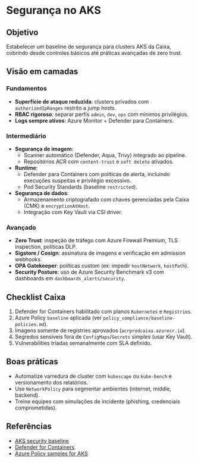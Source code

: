 # Segurança no AKS

## Objetivo
Estabelecer um baseline de segurança para clusters AKS da Caixa, cobrindo desde controles básicos até práticas avançadas de zero trust.

## Visão em camadas

### Fundamentos
- **Superfície de ataque reduzida**: clusters privados com `authorizedIpRanges` restrito a jump hosts.
- **RBAC rigoroso**: separar perfis `admin`, `dev`, `ops` com mínimos privilégios.
- **Logs sempre ativos**: Azure Monitor + Defender para Containers.

### Intermediário
- **Segurança de imagem**:
  - Scanner automático (Defender, Aqua, Trivy) integrado ao pipeline.
  - Repositórios ACR com `content-trust` e `soft delete` ativados.
- **Runtime**:
  - Defender para Containers com políticas de alerta, incluindo execuções suspeitas e privilégio excessivo.
  - Pod Security Standards (baseline `restricted`).
- **Segurança de dados**:
  - Armazenamento criptografado com chaves gerenciadas pela Caixa (CMK) e `encryptionAtHost`.
  - Integração com Key Vault via CSI driver.

### Avançado
- **Zero Trust**: inspeção de tráfego com Azure Firewall Premium, TLS inspection, políticas DLP.
- **Sigstore / Cosign**: assinatura de imagens e verificação em admission webhooks.
- **OPA Gatekeeper**: políticas custom (ex: impedir `hostNetwork`, `hostPath`).
- **Security Posture**: uso de Azure Security Benchmark v3 com dashboards em `dashboards_alerts/security`. 

## Checklist Caixa
1. Defender for Containers habilitado com planos `Kubernetes` e `Registries`.
2. Azure Policy `baseline` aplicada (ver `policy_compliance/baseline-policies.md`).
3. Imagens somente de registries aprovados (`acrprodcaixa.azurecr.io`).
4. Segredos sensíveis fora de `ConfigMaps`/`Secrets` simples (usar Key Vault).
5. Vulnerabilities triadas semanalmente com SLA definido.

## Boas práticas
- Automatize varredura de cluster com `kubescape` ou `kube-bench` e versionamento dos relatórios.
- Use `NetworkPolicy` para segmentar ambientes (internet, middle, backend).
- Treine equipes com simulações de incidente (phishing, credenciais comprometidas).

## Referências
- [AKS security baseline](https://learn.microsoft.com/azure/architecture/reference-architectures/containers/aks/secure-baseline-aks)
- [Defender for Containers](https://learn.microsoft.com/azure/defender-for-cloud/defender-for-containers-introduction)
- [Azure Policy samples for AKS](https://learn.microsoft.com/azure/aks/policy-reference)
